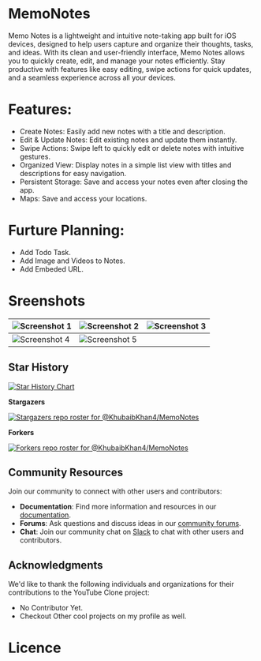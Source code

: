 # MemoNotes
Memo Notes is a lightweight and intuitive note-taking app built for iOS devices, designed to help users capture and organize their thoughts, tasks, and ideas. With its clean and user-friendly interface, Memo Notes allows you to quickly create, edit, and manage your notes efficiently. Stay productive with features like easy editing, swipe actions for quick updates, and a seamless experience across all your devices.

# Features:
- Create Notes: Easily add new notes with a title and description.
- Edit & Update Notes: Edit existing notes and update them instantly.
- Swipe Actions: Swipe left to quickly edit or delete notes with intuitive gestures.
- Organized View: Display notes in a simple list view with titles and descriptions for easy navigation.
- Persistent Storage: Save and access your notes even after closing the app.
- Maps: Save and access your locations.

# Furture Planning:
- Add Todo Task.
- Add Image and Videos to Notes.
- Add Embeded URL.

# Sreenshots
| ![Screenshot 1](https://github.com/KhubaibKhan4/MemoTask/blob/main/assests/1.png) | ![Screenshot 2](https://github.com/KhubaibKhan4/MemoTask/blob/main/assests/2.png) | ![Screenshot 3](https://github.com/KhubaibKhan4/MemoTask/blob/main/assests/3.png) |
| --- | --- | --- |
| ![Screenshot 4](https://github.com/KhubaibKhan4/MemoTask/blob/main/assests/4.png) | ![Screenshot 5](https://github.com/KhubaibKhan4/MemoTask/blob/main/assests/5.png) |  |

## Star History

<a href="https://star-history.com/#KhubaibKhan4/MemoNotes&Date">
 <picture>
   <source media="(prefers-color-scheme: dark)" srcset="https://api.star-history.com/svg?repos=KhubaibKhan4/MemoNotes&type=Date&theme=dark" />
   <source media="(prefers-color-scheme: light)" srcset="https://api.star-history.com/svg?repos=KhubaibKhan4/MemoNotes&type=Date" />
   <img alt="Star History Chart" src="https://api.star-history.com/svg?repos=KhubaibKhan4/MemoNotes&type=Date" />
 </picture>
</a>

**Stargazers**

[![Stargazers repo roster for @KhubaibKhan4/MemoNotes](http://reporoster.com/stars/dark/KhubaibKhan4/MemoNotes)](https://github.com/KhubaibKhan4/MemoNotes/stargazers)

**Forkers**

[![Forkers repo roster for @KhubaibKhan4/MemoNotes](http://reporoster.com/forks/dark/KhubaibKhan4/MemoNotes)](https://github.com/KhubaibKhan4/MemoNotes/network/members)

## Community Resources
Join our community to connect with other users and contributors:

- **Documentation**: Find more information and resources in our [documentation](https://github.com/KhubaibKhan4/Youtube-Clone-KMP/wiki).
- **Forums**: Ask questions and discuss ideas in our [community forums](https://github.com/KhubaibKhan4/Youtube-Clone-KMP/discussions).
- **Chat**: Join our community chat on [Slack](https://join.slack.com/t/kotlinmultipl-gr51340/shared_invite/zt-2go24sz06-_lyxM2arRifMqwAPN2EzoA) to chat with other users and contributors.

## Acknowledgments
We'd like to thank the following individuals and organizations for their contributions to the YouTube Clone project:

- No Contributor Yet.
- Checkout Other cool projects on my profile as well.

# Licence 
